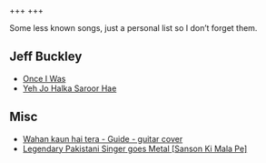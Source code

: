 +++
+++

Some less known songs, just a personal list so I don’t forget them.

## Jeff Buckley
- [Once I Was](https://www.youtube.com/watch?v=2QV7Rus7j60)
- [Yeh Jo Halka Saroor Hae](https://www.youtube.com/watch?v=1lkWgpujSF0)

## Misc
- [Wahan kaun hai tera - Guide - guitar cover](https://www.youtube.com/watch?v=gyMIsgrqw5g)
- [Legendary Pakistani Singer goes Metal [Sanson Ki Mala Pe]](https://www.youtube.com/watch?v=bp9YVQcOjgo)
